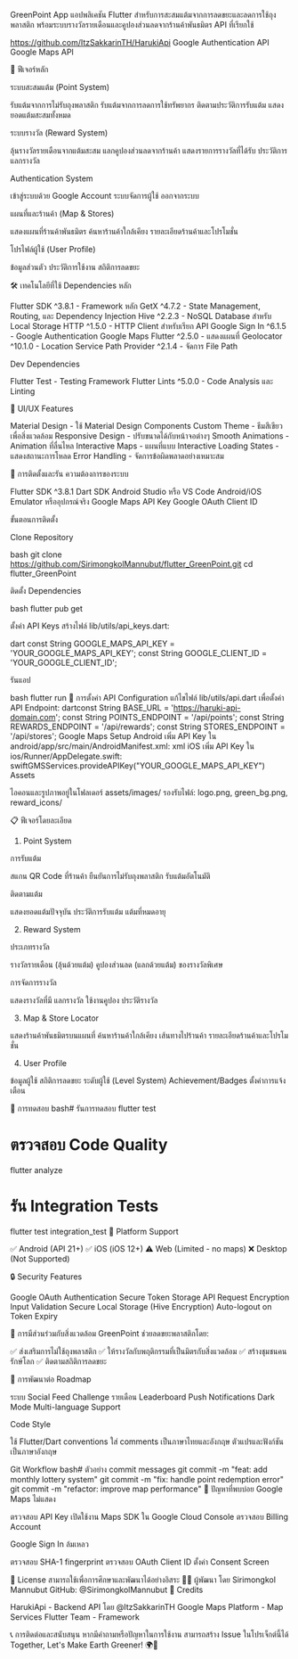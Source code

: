 GreenPoint App
แอปพลิเคชัน Flutter สำหรับการสะสมแต้มจากการลดขยะและลดการใช้ถุงพลาสติก พร้อมระบบรางวัลรายเดือนและคูปองส่วนลดจากร้านค้าพันธมิตร
API ที่เรียกใช้

https://github.com/ItzSakkarinTH/HarukiApi
Google Authentication API
Google Maps API

📱 ฟีเจอร์หลัก

ระบบสะสมแต้ม (Point System)

รับแต้มจากการไม่รับถุงพลาสติก
รับแต้มจากการลดการใช้ทรัพยากร
ติดตามประวัติการรับแต้ม
แสดงยอดแต้มสะสมทั้งหมด


ระบบรางวัล (Reward System)

ลุ้นรางวัลรายเดือนจากแต้มสะสม
แลกคูปองส่วนลดจากร้านค้า
แสดงรายการรางวัลที่ได้รับ
ประวัติการแลกรางวัล


Authentication System

เข้าสู่ระบบด้วย Google Account
ระบบจัดการผู้ใช้
ออกจากระบบ


แผนที่และร้านค้า (Map & Stores)

แสดงแผนที่ร้านค้าพันธมิตร
ค้นหาร้านค้าใกล้เคียง
รายละเอียดร้านค้าและโปรโมชั่น


โปรไฟล์ผู้ใช้ (User Profile)

ข้อมูลส่วนตัว
ประวัติการใช้งาน
สถิติการลดขยะ

🛠️ เทคโนโลยีที่ใช้
Dependencies หลัก

Flutter SDK ^3.8.1 - Framework หลัก
GetX ^4.7.2 - State Management, Routing, และ Dependency Injection
Hive ^2.2.3 - NoSQL Database สำหรับ Local Storage
HTTP ^1.5.0 - HTTP Client สำหรับเรียก API
Google Sign In ^6.1.5 - Google Authentication
Google Maps Flutter ^2.5.0 - แสดงแผนที่
Geolocator ^10.1.0 - Location Service
Path Provider ^2.1.4 - จัดการ File Path

Dev Dependencies

Flutter Test - Testing Framework
Flutter Lints ^5.0.0 - Code Analysis และ Linting

🎨 UI/UX Features

Material Design - ใช้ Material Design Components
Custom Theme - ธีมสีเขียวเพื่อสิ่งแวดล้อม
Responsive Design - ปรับขนาดได้กับหน้าจอต่างๆ
Smooth Animations - Animation ที่ลื่นไหล
Interactive Maps - แผนที่แบบ Interactive
Loading States - แสดงสถานะการโหลด
Error Handling - จัดการข้อผิดพลาดอย่างเหมาะสม

🚀 การติดตั้งและรัน
ความต้องการของระบบ

Flutter SDK ^3.8.1
Dart SDK
Android Studio หรือ VS Code
Android/iOS Emulator หรืออุปกรณ์จริง
Google Maps API Key
Google OAuth Client ID

ขั้นตอนการติดตั้ง

Clone Repository

bash   git clone https://github.com/SirimongkolMannubut/flutter_GreenPoint.git
   cd flutter_GreenPoint

ติดตั้ง Dependencies

bash   flutter pub get

ตั้งค่า API Keys
สร้างไฟล์ lib/utils/api_keys.dart:

dart   const String GOOGLE_MAPS_API_KEY = 'YOUR_GOOGLE_MAPS_API_KEY';
   const String GOOGLE_CLIENT_ID = 'YOUR_GOOGLE_CLIENT_ID';

รันแอป

bash   flutter run
🔧 การตั้งค่า
API Configuration
แก้ไขไฟล์ lib/utils/api.dart เพื่อตั้งค่า API Endpoint:
dartconst String BASE_URL = 'https://haruki-api-domain.com';
const String POINTS_ENDPOINT = '/api/points';
const String REWARDS_ENDPOINT = '/api/rewards';
const String STORES_ENDPOINT = '/api/stores';
Google Maps Setup
Android
เพิ่ม API Key ใน android/app/src/main/AndroidManifest.xml:
xml<meta-data
    android:name="com.google.android.geo.API_KEY"
    android:value="YOUR_GOOGLE_MAPS_API_KEY"/>
iOS
เพิ่ม API Key ใน ios/Runner/AppDelegate.swift:
swiftGMSServices.provideAPIKey("YOUR_GOOGLE_MAPS_API_KEY")
Assets

ไอคอนและรูปภาพอยู่ในโฟลเดอร์ assets/images/
รองรับไฟล์: logo.png, green_bg.png, reward_icons/

📋 ฟีเจอร์โดยละเอียด
1. Point System

การรับแต้ม

สแกน QR Code ที่ร้านค้า
ยืนยันการไม่รับถุงพลาสติก
รับแต้มอัตโนมัติ


ติดตามแต้ม

แสดงยอดแต้มปัจจุบัน
ประวัติการรับแต้ม
แต้มที่หมดอายุ



2. Reward System

ประเภทรางวัล

รางวัลรายเดือน (ลุ้นด้วยแต้ม)
คูปองส่วนลด (แลกด้วยแต้ม)
ของรางวัลพิเศษ


การจัดการรางวัล

แสดงรางวัลที่มี
แลกรางวัล
ใช้งานคูปอง
ประวัติรางวัล



3. Map & Store Locator

แสดงร้านค้าพันธมิตรบนแผนที่
ค้นหาร้านค้าใกล้เคียง
เส้นทางไปร้านค้า
รายละเอียดร้านค้าและโปรโมชั่น

4. User Profile

ข้อมูลผู้ใช้
สถิติการลดขยะ
ระดับผู้ใช้ (Level System)
Achievement/Badges
ตั้งค่าการแจ้งเตือน

🧪 การทดสอบ
bash# รันการทดสอบ
flutter test

# ตรวจสอบ Code Quality
flutter analyze

# รัน Integration Tests
flutter test integration_test
📱 Platform Support

✅ Android (API 21+)
✅ iOS (iOS 12+)
⚠️ Web (Limited - no maps)
❌ Desktop (Not Supported)

🔒 Security Features

Google OAuth Authentication
Secure Token Storage
API Request Encryption
Input Validation
Secure Local Storage (Hive Encryption)
Auto-logout on Token Expiry

🌱 การมีส่วนร่วมกับสิ่งแวดล้อม
GreenPoint ช่วยลดขยะพลาสติกโดย:

✅ ส่งเสริมการไม่ใช้ถุงพลาสติก
✅ ให้รางวัลกับพฤติกรรมที่เป็นมิตรกับสิ่งแวดล้อม
✅ สร้างชุมชนคนรักษ์โลก
✅ ติดตามสถิติการลดขยะ

🤝 การพัฒนาต่อ
Roadmap

 ระบบ Social Feed
 Challenge รายเดือน
 Leaderboard
 Push Notifications
 Dark Mode
 Multi-language Support

Code Style

ใช้ Flutter/Dart conventions
ใส่ comments เป็นภาษาไทยและอังกฤษ
ตัวแปรและฟังก์ชันเป็นภาษาอังกฤษ

Git Workflow
bash# ตัวอย่าง commit messages
git commit -m "feat: add monthly lottery system"
git commit -m "fix: handle point redemption error"
git commit -m "refactor: improve map performance"
🐛 ปัญหาที่พบบ่อย
Google Maps ไม่แสดง

ตรวจสอบ API Key
เปิดใช้งาน Maps SDK ใน Google Cloud Console
ตรวจสอบ Billing Account

Google Sign In ล้มเหลว

ตรวจสอบ SHA-1 fingerprint
ตรวจสอบ OAuth Client ID
ตั้งค่า Consent Screen

📄 License
สามารถใช้เพื่อการศึกษาและพัฒนาได้อย่างอิสระ
👨‍💻 ผู้พัฒนา
โดย Sirimongkol Mannubut
GitHub: @SirimongkolMannubut
🙏 Credits

HarukiApi - Backend API โดย @ItzSakkarinTH
Google Maps Platform - Map Services
Flutter Team - Framework


📞 การติดต่อและสนับสนุน
หากมีคำถามหรือปัญหาในการใช้งาน สามารถสร้าง Issue ในโปรเจ็กต์นี้ได้
Together, Let's Make Earth Greener! 🌍💚
